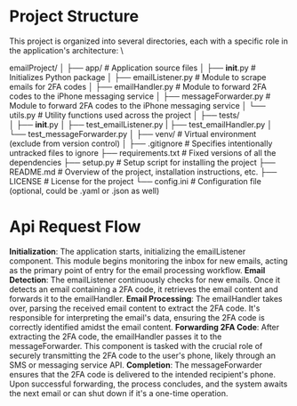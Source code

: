# Project Structure

This project is organized into several directories, each with a specific role in the application's architecture: \

emailProject/
│
├── app/                      # Application source files
│   ├── __init__.py           # Initializes Python package
│   ├── emailListener.py      # Module to scrape emails for 2FA codes
│   ├── emailHandler.py       # Module to forward 2FA codes to the iPhone messaging service
│   ├── messageForwarder.py   # Module to forward 2FA codes to the iPhone messaging service
│   └── utils.py              # Utility functions used across the project
│
├── tests/                    
│   ├── __init__.py
│   ├── test_emailListener.py
|   ├── test_emailHandler.py
│   └── test_messageForwarder.py
│
├── venv/                     # Virtual environment (exclude from version control)
│
├── .gitignore                # Specifies intentionally untracked files to ignore
├── requirements.txt          # Fixed versions of all the dependencies
├── setup.py                  # Setup script for installing the project
├── README.md                 # Overview of the project, installation instructions, etc.
├── LICENSE                   # License for the project
└── config.ini                # Configuration file (optional, could be .yaml or .json as well)

# Api Request Flow
**Initialization**: The application starts, initializing the emailListener component. This module begins monitoring the inbox for new emails, acting as the primary point of entry for the email processing workflow.
**Email Detection**: The emailListener continuously checks for new emails. Once it detects an email containing a 2FA code, it retrieves the email content and forwards it to the emailHandler.
**Email Processing**: The emailHandler takes over, parsing the received email content to extract the 2FA code. It's responsible for interpreting the email's data, ensuring the 2FA code is correctly identified amidst the email content.
**Forwarding 2FA Code**: After extracting the 2FA code, the emailHandler passes it to the messageForwarder. This component is tasked with the crucial role of securely transmitting the 2FA code to the user's phone, likely through an SMS or messaging service API.
**Completion**: The messageForwarder ensures that the 2FA code is delivered to the intended recipient's phone. Upon successful forwarding, the process concludes, and the system awaits the next email or can shut down if it's a one-time operation.
